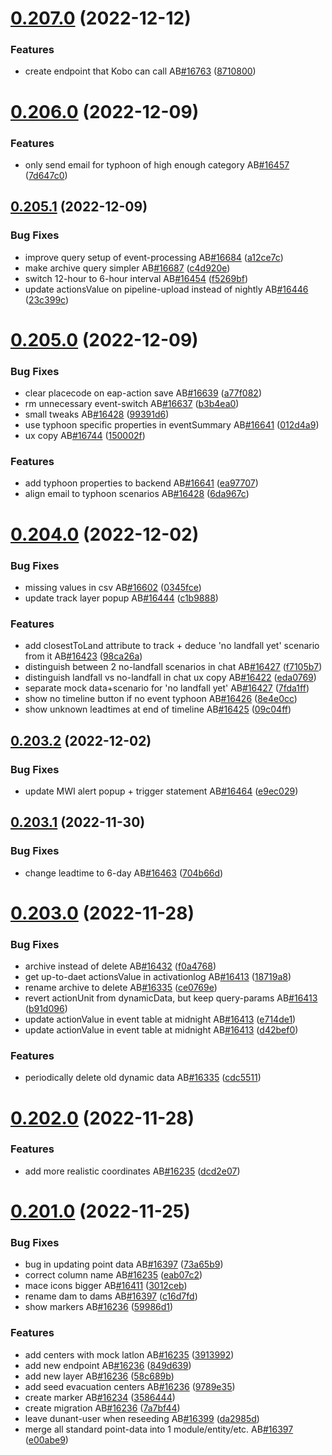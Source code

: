 # [0.207.0](https://github.com/rodekruis/IBF-system/compare/v0.206.0...v0.207.0) (2022-12-12)


### Features

* create endpoint that Kobo can call AB[#16763](https://github.com/rodekruis/IBF-system/issues/16763) ([8710800](https://github.com/rodekruis/IBF-system/commit/8710800c1e47bea54c76bfbafefed3d32e0390a4))



# [0.206.0](https://github.com/rodekruis/IBF-system/compare/v0.205.1...v0.206.0) (2022-12-09)


### Features

* only send email for typhoon of high enough category AB[#16457](https://github.com/rodekruis/IBF-system/issues/16457) ([7d647c0](https://github.com/rodekruis/IBF-system/commit/7d647c028a7e60bb4187d85002b0e3578bfae713))



## [0.205.1](https://github.com/rodekruis/IBF-system/compare/v0.205.0...v0.205.1) (2022-12-09)


### Bug Fixes

* improve query setup of event-processing AB[#16684](https://github.com/rodekruis/IBF-system/issues/16684) ([a12ce7c](https://github.com/rodekruis/IBF-system/commit/a12ce7c65f006b486e581ce9d501583b1c13bdca))
* make archive query simpler AB[#16687](https://github.com/rodekruis/IBF-system/issues/16687) ([c4d920e](https://github.com/rodekruis/IBF-system/commit/c4d920e37354126557d4440236381aaeb6a3ae1f))
* switch 12-hour to 6-hour interval AB[#16454](https://github.com/rodekruis/IBF-system/issues/16454) ([f5269bf](https://github.com/rodekruis/IBF-system/commit/f5269bf37853beebbb0e542a6aa632d9f925aaaf))
* update actionsValue on pipeline-upload instead of nightly AB[#16446](https://github.com/rodekruis/IBF-system/issues/16446) ([23c399c](https://github.com/rodekruis/IBF-system/commit/23c399c947cbb826ccf11bbfbe8bfbf843c646b4))



# [0.205.0](https://github.com/rodekruis/IBF-system/compare/v0.204.0...v0.205.0) (2022-12-09)


### Bug Fixes

* clear placecode on eap-action save AB[#16639](https://github.com/rodekruis/IBF-system/issues/16639) ([a77f082](https://github.com/rodekruis/IBF-system/commit/a77f082b63ab8ed596282fb8feaf9ba544e7ccad))
* rm unnecessary event-switch AB[#16637](https://github.com/rodekruis/IBF-system/issues/16637) ([b3b4ea0](https://github.com/rodekruis/IBF-system/commit/b3b4ea01971e1f7e7673a86eaa54653837d71af2))
* small tweaks AB[#16428](https://github.com/rodekruis/IBF-system/issues/16428) ([99391d6](https://github.com/rodekruis/IBF-system/commit/99391d657a5c36738355272bb87c39e84dce7431))
* use typhoon specific properties in eventSummary AB[#16641](https://github.com/rodekruis/IBF-system/issues/16641) ([012d4a9](https://github.com/rodekruis/IBF-system/commit/012d4a9b7053906d7ab52d89b3d130a9d11198c5))
* ux copy AB[#16744](https://github.com/rodekruis/IBF-system/issues/16744) ([150002f](https://github.com/rodekruis/IBF-system/commit/150002f028d4a268da6663e0da572e29776ef126))


### Features

* add typhoon properties to backend AB[#16641](https://github.com/rodekruis/IBF-system/issues/16641) ([ea97707](https://github.com/rodekruis/IBF-system/commit/ea97707c6ed9f786c6436a390550378efc1eef65))
* align email to typhoon scenarios AB[#16428](https://github.com/rodekruis/IBF-system/issues/16428) ([6da967c](https://github.com/rodekruis/IBF-system/commit/6da967cb252eacc7eba132bf071ad24bc9ec32dd))



# [0.204.0](https://github.com/rodekruis/IBF-system/compare/v0.203.2...v0.204.0) (2022-12-02)


### Bug Fixes

* missing values in csv AB[#16602](https://github.com/rodekruis/IBF-system/issues/16602) ([0345fce](https://github.com/rodekruis/IBF-system/commit/0345fce7ba872db2397deb1dbf6cff5c3dfeffa7))
* update track layer popup AB[#16444](https://github.com/rodekruis/IBF-system/issues/16444) ([c1b9888](https://github.com/rodekruis/IBF-system/commit/c1b9888ca36653ea84ac385d49548a501920cdcf))


### Features

* add closestToLand attribute to track + deduce 'no landfall yet' scenario from it AB[#16423](https://github.com/rodekruis/IBF-system/issues/16423) ([98ca26a](https://github.com/rodekruis/IBF-system/commit/98ca26af7e99a5cf0ed06cf4e160d0978ba2c640))
* distinguish between 2 no-landfall scenarios in chat AB[#16427](https://github.com/rodekruis/IBF-system/issues/16427) ([f7105b7](https://github.com/rodekruis/IBF-system/commit/f7105b739f2a0ec301e2f6dfe3aec58bbea3bd8b))
* distinguish landfall vs no-landfall in chat ux copy AB[#16422](https://github.com/rodekruis/IBF-system/issues/16422) ([eda0769](https://github.com/rodekruis/IBF-system/commit/eda0769b588775a62876e964596ba3d47c3ee3ff))
* separate mock data+scenario for 'no landfall yet' AB[#16427](https://github.com/rodekruis/IBF-system/issues/16427) ([7fda1ff](https://github.com/rodekruis/IBF-system/commit/7fda1ffc8acc15c194e48eaf122d000ccd0a1e92))
* show no timeline button if no event typhoon AB[#16426](https://github.com/rodekruis/IBF-system/issues/16426) ([8e4e0cc](https://github.com/rodekruis/IBF-system/commit/8e4e0cc557ccdcc0a0d7415858aa72e181b89cb8))
* show unknown leadtimes at end of timeline AB[#16425](https://github.com/rodekruis/IBF-system/issues/16425) ([09c04ff](https://github.com/rodekruis/IBF-system/commit/09c04ff355a5a11792f14c1eb0d3c62471407a4d))



## [0.203.2](https://github.com/rodekruis/IBF-system/compare/v0.203.1...v0.203.2) (2022-12-02)


### Bug Fixes

* update MWI alert popup + trigger statement AB[#16464](https://github.com/rodekruis/IBF-system/issues/16464) ([e9ec029](https://github.com/rodekruis/IBF-system/commit/e9ec029f6c4c2b8f528a1fc78916c4eafb76ebe6))



## [0.203.1](https://github.com/rodekruis/IBF-system/compare/v0.203.0...v0.203.1) (2022-11-30)


### Bug Fixes

* change leadtime to 6-day AB[#16463](https://github.com/rodekruis/IBF-system/issues/16463) ([704b66d](https://github.com/rodekruis/IBF-system/commit/704b66d1d394b744f0f70de62743bc87aa964afb))



# [0.203.0](https://github.com/rodekruis/IBF-system/compare/v0.202.0...v0.203.0) (2022-11-28)


### Bug Fixes

* archive instead of delete AB[#16432](https://github.com/rodekruis/IBF-system/issues/16432) ([f0a4768](https://github.com/rodekruis/IBF-system/commit/f0a476800ec39a37dc2b330a2d5361fcdee8205f))
* get up-to-daet actionsValue in activationlog AB[#16413](https://github.com/rodekruis/IBF-system/issues/16413) ([18719a8](https://github.com/rodekruis/IBF-system/commit/18719a86e4e288f9dbf5a2924396708273652526))
* rename archive to delete AB[#16335](https://github.com/rodekruis/IBF-system/issues/16335) ([ce0769e](https://github.com/rodekruis/IBF-system/commit/ce0769eb45e38b1d013af0099f88e0331a1cdaf2))
* revert actionUnit from dynamicData, but keep query-params AB[#16413](https://github.com/rodekruis/IBF-system/issues/16413) ([b91d096](https://github.com/rodekruis/IBF-system/commit/b91d0965c7511faf9d6d1748596b51b400c3a438))
* update actionValue in event table at midnight AB[#16413](https://github.com/rodekruis/IBF-system/issues/16413) ([e714de1](https://github.com/rodekruis/IBF-system/commit/e714de12aa24ea9275cfc08e46640a179fa3e3dd))
* update actionValue in event table at midnight AB[#16413](https://github.com/rodekruis/IBF-system/issues/16413) ([d42bef0](https://github.com/rodekruis/IBF-system/commit/d42bef06e23c752a303f21152322ba39b797a973))


### Features

* periodically delete old dynamic data AB[#16335](https://github.com/rodekruis/IBF-system/issues/16335) ([cdc5511](https://github.com/rodekruis/IBF-system/commit/cdc55116d1addb6de8e94df8ec63cb6bf6cce447))



# [0.202.0](https://github.com/rodekruis/IBF-system/compare/v0.201.0...v0.202.0) (2022-11-28)


### Features

* add more realistic coordinates AB[#16235](https://github.com/rodekruis/IBF-system/issues/16235) ([dcd2e07](https://github.com/rodekruis/IBF-system/commit/dcd2e07d15706023a7a00cf2e3bf50c0b1e1f456))



# [0.201.0](https://github.com/rodekruis/IBF-system/compare/v0.200.0...v0.201.0) (2022-11-25)


### Bug Fixes

* bug in updating point data AB[#16397](https://github.com/rodekruis/IBF-system/issues/16397) ([73a65b9](https://github.com/rodekruis/IBF-system/commit/73a65b93b57597225c162b297454bbd5cd10a178))
* correct column name AB[#16235](https://github.com/rodekruis/IBF-system/issues/16235) ([eab07c2](https://github.com/rodekruis/IBF-system/commit/eab07c29ac477325d7d40efacde58d087ad8fbff))
* mace icons bigger AB[#16411](https://github.com/rodekruis/IBF-system/issues/16411) ([3012ceb](https://github.com/rodekruis/IBF-system/commit/3012ceb3e223995858a7166e846f27860bfe2e4f))
* rename dam to dams AB[#16397](https://github.com/rodekruis/IBF-system/issues/16397) ([c16d7fd](https://github.com/rodekruis/IBF-system/commit/c16d7fda3dfd27873cbf806fda715b706353cf36))
* show markers AB[#16236](https://github.com/rodekruis/IBF-system/issues/16236) ([59986d1](https://github.com/rodekruis/IBF-system/commit/59986d15bf2c590c79d7456489b6ff9554b557f8))


### Features

* add centers with mock latlon AB[#16235](https://github.com/rodekruis/IBF-system/issues/16235) ([3913992](https://github.com/rodekruis/IBF-system/commit/39139920bf78b504e1721c904b88fcefd3728298))
* add new endpoint AB[#16236](https://github.com/rodekruis/IBF-system/issues/16236) ([849d639](https://github.com/rodekruis/IBF-system/commit/849d639a9d274479b342a710d4e2e84f2e5c7f78))
* add new layer AB[#16236](https://github.com/rodekruis/IBF-system/issues/16236) ([58c689b](https://github.com/rodekruis/IBF-system/commit/58c689b372d5b5f7fbf57d779b29ee8631c5beb2))
* add seed evacuation centers AB[#16236](https://github.com/rodekruis/IBF-system/issues/16236) ([9789e35](https://github.com/rodekruis/IBF-system/commit/9789e358ccec6745e6eade9a1d57925bd91873af))
* create marker AB[#16234](https://github.com/rodekruis/IBF-system/issues/16234) ([3586444](https://github.com/rodekruis/IBF-system/commit/358644494f387cec47aa6218da540a98991805d5))
* create migration AB[#16236](https://github.com/rodekruis/IBF-system/issues/16236) ([7a7bf44](https://github.com/rodekruis/IBF-system/commit/7a7bf4441737102f14ba4d37930d5ac120f743f6))
* leave dunant-user when reseeding AB[#16399](https://github.com/rodekruis/IBF-system/issues/16399) ([da2985d](https://github.com/rodekruis/IBF-system/commit/da2985d95a4b94388caf9e4343961b39b3364ca0))
* merge all standard point-data into 1 module/entity/etc. AB[#16397](https://github.com/rodekruis/IBF-system/issues/16397) ([e00abe9](https://github.com/rodekruis/IBF-system/commit/e00abe9d1c019cc4fcd76968a6bebc981662004f))



